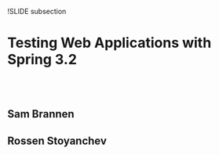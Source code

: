 !SLIDE subsection

# Testing Web Applications with Spring 3.2
<br><br>
## Sam Brannen
## Rossen Stoyanchev

